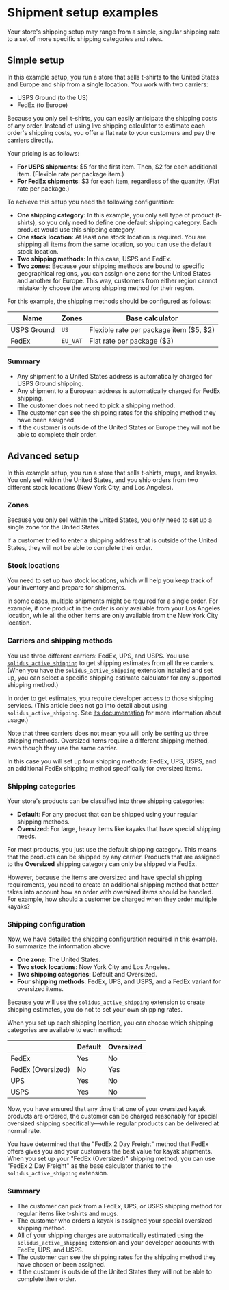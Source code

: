 # Shipment setup examples
 
Your store's shipping setup may range from a simple, singular shipping rate to
a set of more specific shipping categories and rates. 

## Simple setup

In this example setup, you run a store that sells t-shirts to the United States 
and Europe and ship from a single location. You work with two carriers:

- USPS Ground (to the US)
- FedEx (to Europe)

Because you only sell t-shirts, you can easily anticipate the shipping costs of
any order. Instead of using live shipping calculator to estimate each order's 
shipping costs, you offer a flat rate to your customers and pay the carriers
directly.

Your pricing is as follows:

- **For USPS shipments**: $5 for the first item. Then, $2 for each additional
  item. (Flexible rate per package item.)
- **For FedEx shipments**: $3 for each item, regardless of the quantity. (Flat
  rate per package.)

To achieve this setup you need the following configuration:

- **One shipping category**: In this example, you only sell type of product 
  (t-shirts), so you only need to define one default shipping category. Each
  product would use this shipping category.
- **One stock location**: At least one stock location is required. You are
  shipping all items from the same location, so you can use the default stock
  location.
- **Two shipping methods**: In this case, USPS and FedEx.  
- **Two zones**: Because your shipping methods are bound to specific
  geographical regions, you can assign one zone for the United States and
  another for Europe. This way, customers from either region cannot
  mistakenly choose the wrong shipping method for their region.

For this example, the shipping methods should be configured as follows:

| Name         | Zones     | Base calculator                         |
|--------------|-----------|-----------------------------------------|
| USPS Ground  | `US`      | Flexible rate per package item ($5, $2) |
| FedEx        | `EU_VAT`  | Flat rate per package ($3)              |

### Summary

- Any shipment to a United States address is automatically charged for USPS
  Ground shipping.
- Any shipment to a European address is automatically charged for FedEx
  shipping.
- The customer does not need to pick a shipping method.
- The customer can see the shipping rates for the shipping method they have been
  assigned.
- If the customer is outside of the United States or Europe they will not be
  able to complete their order.

## Advanced setup

In this example setup, you run a store that sells t-shirts, mugs, and kayaks.
You only sell within the United States, and you ship orders from two different
stock locations (New York City, and Los Angeles).

### Zones

Because you only sell within the United States, you only need to set up a single
zone for the United States. 

If a customer tried to enter a shipping address that is outside of the United
States, they will not be able to complete their order.

### Stock locations

You need to set up two stock locations, which will help you keep track of your
inventory and prepare for shipments.

In some cases, multiple shipments might be required for a single order. For
example, if one product in the order is only available from your Los Angeles
location, while all the other items are only available from the New York City
location.

### Carriers and shipping methods

You use three different carriers: FedEx, UPS, and USPS. You use 
[`solidus_active_shipping`][solidus-active-shipping-repo] to get shipping
estimates from all three carriers. (When you have the
`solidus_active_shipping` extension installed and set up, you can select a
specific shipping estimate calculator for any supported shipping method.)

In order to get estimates, you require developer access to those shipping
services. (This article does not go into detail about using 
`solidus_active_shipping`. See [its
documentation][solidus-active-shipping-readme] for more information about
usage.)

[solidus-active-shipping-repo]: https://github.com/solidusio-contrib/solidus_active_shipping
[solidus-active-shipping-readme]: https://github.com/solidusio-contrib/solidus_active_shipping/blob/master/README.md  

Note that three carriers does not mean you will only be setting up three
shipping methods. Oversized items require a different shipping method, even
though they use the same carrier.

In this case you will set up four shipping methods: FedEx, UPS, USPS, and an
additional FedEx shipping method specifically for oversized items. 

### Shipping categories

Your store's products can be classified into three shipping categories:

- **Default**: For any product that can be shipped using your regular shipping
  methods.
- **Oversized**: For large, heavy items like kayaks that have special shipping
  needs.

For most products, you just use the default shipping category. This means that
the products can be shipped by any carrier. Products that are assigned to the
**Oversized** shipping category can only be shipped via FedEx.

However, because the items are oversized and have special shipping requirements,
you need to create an additional shipping method that better takes into account
how an order with oversized items should be handled. For example, how should a
customer be charged when they order multiple kayaks?

### Shipping configuration

Now, we have detailed the shipping configuration required in this example. To
summarize the information above:

- **One zone**: The United States.
- **Two stock locations**: Now York City and Los Angeles.
- **Two shipping categories**: Default and Oversized.
- **Four shipping methods**: FedEx, UPS, and USPS, and a FedEx variant for
  oversized items.

Because you will use the `solidus_active_shipping` extension to create shipping
estimates, you do not to set your own shipping rates.

When you set up each shipping location, you can choose which shipping categories
are available to each method: 

|                       | Default | Oversized |
|-----------------------|---------|-----------|
| FedEx                 | Yes     | No        | 
| FedEx (Oversized)     | No      | Yes       |
| UPS                   | Yes     | No        |
| USPS                  | Yes     | No        |

Now, you have ensured that any time that one of your oversized kayak products
are ordered, the customer can be charged reasonably for special oversized
shipping specifically—while regular products can be delivered at normal rate.

You have determined that the "FedEx 2 Day Freight" method that FedEx offers
gives you and your customers the best value for kayak shipments. When you set up
your "FedEx (Oversized)" shipping method, you can use "FedEx 2 Day Freight" as
the base calculator thanks to the `solidus_active_shipping` extension.

### Summary

- The customer can pick from a FedEx, UPS, or USPS shipping method for regular
  items like t-shirts and mugs.
- The customer who orders a kayak is assigned your special oversized shipping
  method.
- All of your shipping charges are automatically estimated using the
  `solidus_active_shipping` extension and your developer accounts with FedEx,
  UPS, and USPS.
- The customer can see the shipping rates for the shipping method they have
  chosen or been assigned.
- If the customer is outside of the United States they will not be able to
  complete their order.

